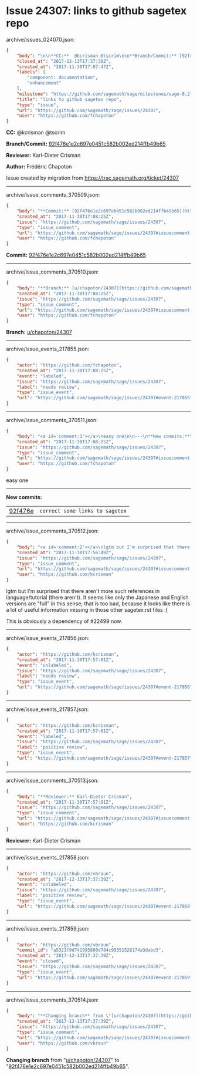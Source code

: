 # Issue 24307: links to github sagetex repo

archive/issues_024070.json:
```json
{
    "body": "\n\n**CC:**  @kcrisman @tscrim\n\n**Branch/Commit:** [92f476e1e2c697e0451c582b002ed214ffb49b65](https://github.com/sagemath/sagetrac-mirror/commit/92f476e1e2c697e0451c582b002ed214ffb49b65)\n\n**Reviewer:** Karl-Dieter Crisman\n\n**Author:** Fr\u00e9d\u00e9ric Chapoton\n\nIssue created by migration from https://trac.sagemath.org/ticket/24307\n\n",
    "closed_at": "2017-12-13T17:37:39Z",
    "created_at": "2017-11-30T17:07:47Z",
    "labels": [
        "component: documentation",
        "enhancement"
    ],
    "milestone": "https://github.com/sagemath/sage/milestones/sage-8.2",
    "title": "links to github sagetex repo",
    "type": "issue",
    "url": "https://github.com/sagemath/sage/issues/24307",
    "user": "https://github.com/fchapoton"
}
```


**CC:**  @kcrisman @tscrim

**Branch/Commit:** [92f476e1e2c697e0451c582b002ed214ffb49b65](https://github.com/sagemath/sagetrac-mirror/commit/92f476e1e2c697e0451c582b002ed214ffb49b65)

**Reviewer:** Karl-Dieter Crisman

**Author:** Frédéric Chapoton

Issue created by migration from https://trac.sagemath.org/ticket/24307





---

archive/issue_comments_370509.json:
```json
{
    "body": "**Commit:** [92f476e1e2c697e0451c582b002ed214ffb49b65](https://github.com/sagemath/sagetrac-mirror/commit/92f476e1e2c697e0451c582b002ed214ffb49b65)",
    "created_at": "2017-11-30T17:08:25Z",
    "issue": "https://github.com/sagemath/sage/issues/24307",
    "type": "issue_comment",
    "url": "https://github.com/sagemath/sage/issues/24307#issuecomment-370509",
    "user": "https://github.com/fchapoton"
}
```

**Commit:** [92f476e1e2c697e0451c582b002ed214ffb49b65](https://github.com/sagemath/sagetrac-mirror/commit/92f476e1e2c697e0451c582b002ed214ffb49b65)



---

archive/issue_comments_370510.json:
```json
{
    "body": "**Branch:** [u/chapoton/24307](https://github.com/sagemath/sagetrac-mirror/tree/u/chapoton/24307)",
    "created_at": "2017-11-30T17:08:25Z",
    "issue": "https://github.com/sagemath/sage/issues/24307",
    "type": "issue_comment",
    "url": "https://github.com/sagemath/sage/issues/24307#issuecomment-370510",
    "user": "https://github.com/fchapoton"
}
```

**Branch:** [u/chapoton/24307](https://github.com/sagemath/sagetrac-mirror/tree/u/chapoton/24307)



---

archive/issue_events_217855.json:
```json
{
    "actor": "https://github.com/fchapoton",
    "created_at": "2017-11-30T17:08:25Z",
    "event": "labeled",
    "issue": "https://github.com/sagemath/sage/issues/24307",
    "label": "needs review",
    "type": "issue_event",
    "url": "https://github.com/sagemath/sage/issues/24307#event-217855"
}
```



---

archive/issue_comments_370511.json:
```json
{
    "body": "<a id='comment:1'></a>\neasy one\n\n---\n**New commits:**\n<table><tr><td><a href=\"https://github.com/sagemath/sagetrac-mirror/commit/92f476e1e2c697e0451c582b002ed214ffb49b65\">92f476e</a></td><td><code>correct some links to sagetex</code></td></tr></table>\n",
    "created_at": "2017-11-30T17:08:25Z",
    "issue": "https://github.com/sagemath/sage/issues/24307",
    "type": "issue_comment",
    "url": "https://github.com/sagemath/sage/issues/24307#issuecomment-370511",
    "user": "https://github.com/fchapoton"
}
```

<a id='comment:1'></a>
easy one

---
**New commits:**
<table><tr><td><a href="https://github.com/sagemath/sagetrac-mirror/commit/92f476e1e2c697e0451c582b002ed214ffb49b65">92f476e</a></td><td><code>correct some links to sagetex</code></td></tr></table>




---

archive/issue_comments_370512.json:
```json
{
    "body": "<a id='comment:2'></a>\nlgtm but I'm surprised that there aren't more such references in language/tutorial (there aren't).  It seems like only the Japanese and English versions are \"full\" in this sense; that is too bad, because it looks like there is a lot of useful information missing in those other sagetex.rst files :(\n\nThis is obviously a dependency of #22499 now.",
    "created_at": "2017-11-30T17:56:49Z",
    "issue": "https://github.com/sagemath/sage/issues/24307",
    "type": "issue_comment",
    "url": "https://github.com/sagemath/sage/issues/24307#issuecomment-370512",
    "user": "https://github.com/kcrisman"
}
```

<a id='comment:2'></a>
lgtm but I'm surprised that there aren't more such references in language/tutorial (there aren't).  It seems like only the Japanese and English versions are "full" in this sense; that is too bad, because it looks like there is a lot of useful information missing in those other sagetex.rst files :(

This is obviously a dependency of #22499 now.



---

archive/issue_events_217856.json:
```json
{
    "actor": "https://github.com/kcrisman",
    "created_at": "2017-11-30T17:57:01Z",
    "event": "unlabeled",
    "issue": "https://github.com/sagemath/sage/issues/24307",
    "label": "needs review",
    "type": "issue_event",
    "url": "https://github.com/sagemath/sage/issues/24307#event-217856"
}
```



---

archive/issue_events_217857.json:
```json
{
    "actor": "https://github.com/kcrisman",
    "created_at": "2017-11-30T17:57:01Z",
    "event": "labeled",
    "issue": "https://github.com/sagemath/sage/issues/24307",
    "label": "positive review",
    "type": "issue_event",
    "url": "https://github.com/sagemath/sage/issues/24307#event-217857"
}
```



---

archive/issue_comments_370513.json:
```json
{
    "body": "**Reviewer:** Karl-Dieter Crisman",
    "created_at": "2017-11-30T17:57:01Z",
    "issue": "https://github.com/sagemath/sage/issues/24307",
    "type": "issue_comment",
    "url": "https://github.com/sagemath/sage/issues/24307#issuecomment-370513",
    "user": "https://github.com/kcrisman"
}
```

**Reviewer:** Karl-Dieter Crisman



---

archive/issue_events_217858.json:
```json
{
    "actor": "https://github.com/vbraun",
    "created_at": "2017-12-13T17:37:39Z",
    "event": "unlabeled",
    "issue": "https://github.com/sagemath/sage/issues/24307",
    "label": "positive review",
    "type": "issue_event",
    "url": "https://github.com/sagemath/sage/issues/24307#event-217858"
}
```



---

archive/issue_events_217859.json:
```json
{
    "actor": "https://github.com/vbraun",
    "commit_id": "a5321f9d741995880d784c99351526174a3dabd3",
    "created_at": "2017-12-13T17:37:39Z",
    "event": "closed",
    "issue": "https://github.com/sagemath/sage/issues/24307",
    "type": "issue_event",
    "url": "https://github.com/sagemath/sage/issues/24307#event-217859"
}
```



---

archive/issue_comments_370514.json:
```json
{
    "body": "**Changing branch** from \"[u/chapoton/24307](https://github.com/sagemath/sagetrac-mirror/tree/u/chapoton/24307)\" to \"[92f476e1e2c697e0451c582b002ed214ffb49b65](https://github.com/sagemath/sagetrac-mirror/commit/92f476e1e2c697e0451c582b002ed214ffb49b65)\".",
    "created_at": "2017-12-13T17:37:39Z",
    "issue": "https://github.com/sagemath/sage/issues/24307",
    "type": "issue_comment",
    "url": "https://github.com/sagemath/sage/issues/24307#issuecomment-370514",
    "user": "https://github.com/vbraun"
}
```

**Changing branch** from "[u/chapoton/24307](https://github.com/sagemath/sagetrac-mirror/tree/u/chapoton/24307)" to "[92f476e1e2c697e0451c582b002ed214ffb49b65](https://github.com/sagemath/sagetrac-mirror/commit/92f476e1e2c697e0451c582b002ed214ffb49b65)".
